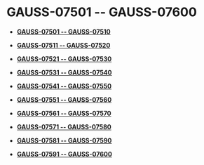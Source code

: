 # GAUSS-07501 -- GAUSS-07600<a name="EN-US_TOPIC_0000001090926293"></a>

-   **[GAUSS-07501 -- GAUSS-07510](gauss-07501----gauss-07510.md)**  

-   **[GAUSS-07511 -- GAUSS-07520](gauss-07511----gauss-07520.md)**  

-   **[GAUSS-07521 -- GAUSS-07530](gauss-07521----gauss-07530.md)**  

-   **[GAUSS-07531 -- GAUSS-07540](gauss-07531----gauss-07540.md)**  

-   **[GAUSS-07541 -- GAUSS-07550](gauss-07541----gauss-07550.md)**  

-   **[GAUSS-07551 -- GAUSS-07560](gauss-07551----gauss-07560.md)**  

-   **[GAUSS-07561 -- GAUSS-07570](gauss-07561----gauss-07570.md)**  

-   **[GAUSS-07571 -- GAUSS-07580](gauss-07571----gauss-07580.md)**  

-   **[GAUSS-07581 -- GAUSS-07590](gauss-07581----gauss-07590.md)**  

-   **[GAUSS-07591 -- GAUSS-07600](gauss-07591----gauss-07600.md)**  


